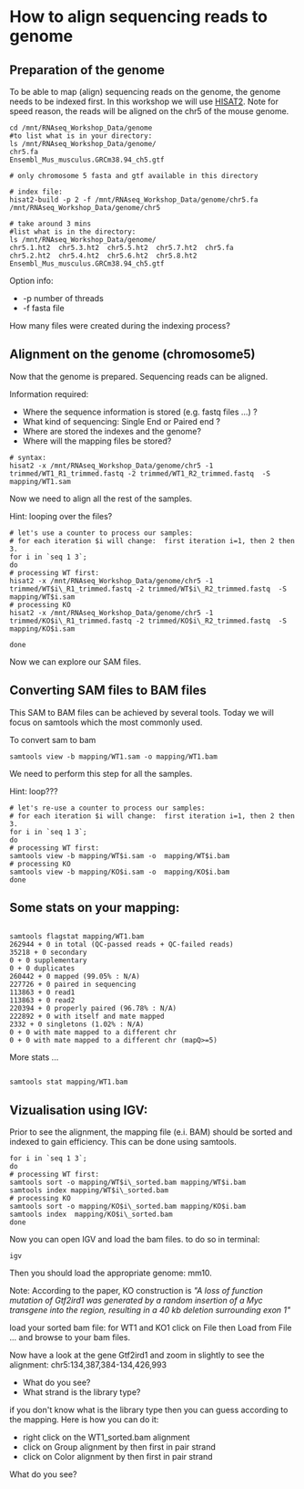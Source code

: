 # How to align sequencing reads to genome

## Preparation of the genome

To be able to map (align) sequencing reads on the genome, the genome needs to be indexed first. In this workshop we will use [HISAT2](https://www.nature.com/articles/nmeth.3317).
Note for speed reason, the reads will be aligned on the chr5 of the mouse genome.

```
cd /mnt/RNAseq_Workshop_Data/genome
#to list what is in your directory:
ls /mnt/RNAseq_Workshop_Data/genome/
chr5.fa
Ensembl_Mus_musculus.GRCm38.94_ch5.gtf

# only chromosome 5 fasta and gtf available in this directory

# index file:
hisat2-build -p 2 -f /mnt/RNAseq_Workshop_Data/genome/chr5.fa /mnt/RNAseq_Workshop_Data/genome/chr5

# take around 3 mins
#list what is in the directory:
ls /mnt/RNAseq_Workshop_Data/genome/
chr5.1.ht2  chr5.3.ht2  chr5.5.ht2  chr5.7.ht2  chr5.fa
chr5.2.ht2  chr5.4.ht2  chr5.6.ht2  chr5.8.ht2  Ensembl_Mus_musculus.GRCm38.94_ch5.gtf

```
Option info:
  * -p number of threads
  * -f fasta file

How many files were created during the indexing process?

## Alignment on the genome (chromosome5)

Now that the genome is prepared. Sequencing reads can be aligned.

Information required:

  * Where the sequence information is stored (e.g. fastq files ...) ?
  * What kind of sequencing: Single End or Paired end ?
  * Where are stored the indexes and the genome? 
  * Where will the mapping files be stored?

```
# syntax:
hisat2 -x /mnt/RNAseq_Workshop_Data/genome/chr5 -1 trimmed/WT1_R1_trimmed.fastq -2 trimmed/WT1_R2_trimmed.fastq  -S mapping/WT1.sam

```
Now we need to align all the rest of the samples.

Hint: looping over the files?


```
# let's use a counter to process our samples:
# for each iteration $i will change:  first iteration i=1, then 2 then 3.
for i in `seq 1 3`; 
do
# processing WT first:
hisat2 -x /mnt/RNAseq_Workshop_Data/genome/chr5 -1 trimmed/WT$i\_R1_trimmed.fastq -2 trimmed/WT$i\_R2_trimmed.fastq  -S mapping/WT$i.sam
# processing KO
hisat2 -x /mnt/RNAseq_Workshop_Data/genome/chr5 -1 trimmed/KO$i\_R1_trimmed.fastq -2 trimmed/KO$i\_R2_trimmed.fastq  -S mapping/KO$i.sam

done

```

Now we can explore our SAM files.

## Converting SAM files to BAM files

This SAM to BAM files can be achieved by several tools. Today we will focus on samtools which the most commonly used.

To convert sam to bam 

```
samtools view -b mapping/WT1.sam -o mapping/WT1.bam

```

We need to perform this step for all the samples. 

Hint: loop???

```
# let's re-use a counter to process our samples:
# for each iteration $i will change:  first iteration i=1, then 2 then 3.
for i in `seq 1 3`;
do
# processing WT first:
samtools view -b mapping/WT$i.sam -o  mapping/WT$i.bam
# processing KO
samtools view -b mapping/KO$i.sam -o  mapping/KO$i.bam
done

```
## Some stats on your mapping:

```

samtools flagstat mapping/WT1.bam
262944 + 0 in total (QC-passed reads + QC-failed reads)
35218 + 0 secondary
0 + 0 supplementary
0 + 0 duplicates
260442 + 0 mapped (99.05% : N/A)
227726 + 0 paired in sequencing
113863 + 0 read1
113863 + 0 read2
220394 + 0 properly paired (96.78% : N/A)
222892 + 0 with itself and mate mapped
2332 + 0 singletons (1.02% : N/A)
0 + 0 with mate mapped to a different chr
0 + 0 with mate mapped to a different chr (mapQ>=5)

```
More stats ...

```

samtools stat mapping/WT1.bam

```

## Vizualisation using IGV:

Prior to see the alignment, the mapping file (e.i. BAM) should be sorted and indexed to gain efficiency. This can be done using samtools.

```
for i in `seq 1 3`;
do
# processing WT first:
samtools sort -o mapping/WT$i\_sorted.bam mapping/WT$i.bam
samtools index mapping/WT$i\_sorted.bam
# processing KO
samtools sort -o mapping/KO$i\_sorted.bam mapping/KO$i.bam
samtools index  mapping/KO$i\_sorted.bam
done

```
Now you can open IGV and load the bam files.
to do so in terminal:

```
igv 
```
Then you should load the appropriate genome: mm10. 

Note:
According to the paper, KO construction is *"A loss of function mutation of Gtf2ird1 was generated by a random insertion of a Myc transgene into the region, resulting in a 40 kb deletion surrounding exon 1"*

load your sorted bam file: for WT1 and KO1 click on File then Load from File ... and browse to your bam files.

Now have a look at the gene Gtf2ird1 and zoom in slightly to see the alignment: chr5:134,387,384-134,426,993

  * What do you see?
  * What strand is the library type?

if you don't know what is the library type then you can guess according to the mapping. Here is how you can do it:

  * right click on the WT1_sorted.bam alignment
  * click on Group alignment by then first in pair strand
  * click on Color alignment by then first in pair strand

What do you see?

